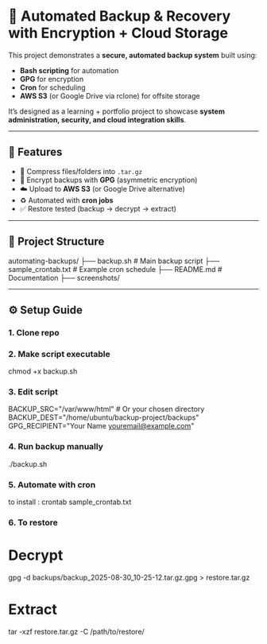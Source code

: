 # 🔐 Automated Backup & Recovery with Encryption + Cloud Storage

This project demonstrates a **secure, automated backup system** built using:
- **Bash scripting** for automation
- **GPG** for encryption
- **Cron** for scheduling
- **AWS S3** (or Google Drive via rclone) for offsite storage

It’s designed as a learning + portfolio project to showcase **system administration, security, and cloud integration skills**.

---

## 🚀 Features
- 📂 Compress files/folders into `.tar.gz`
- 🔑 Encrypt backups with **GPG** (asymmetric encryption)
- ☁️ Upload to **AWS S3** (or Google Drive alternative)
- ♻️ Automated with **cron jobs**
- ✅ Restore tested (backup → decrypt → extract)

---

## 📂 Project Structure
automating-backups/
├── backup.sh # Main backup script
├── sample_crontab.txt # Example cron schedule
├── README.md # Documentation
├── screenshots/


---

## ⚙️ Setup Guide

### 1. Clone repo
### 2. Make script executable
chmod +x backup.sh
### 3. Edit script
BACKUP_SRC="/var/www/html"   # Or your chosen directory
BACKUP_DEST="/home/ubuntu/backup-project/backups"
GPG_RECIPIENT="Your Name <youremail@example.com>"
### 4. Run backup manually
./backup.sh
### 5. Automate with cron
to install : 
    crontab sample_crontab.txt
### 6. To restore
# Decrypt
gpg -d backups/backup_2025-08-30_10-25-12.tar.gz.gpg > restore.tar.gz

# Extract
tar -xzf restore.tar.gz -C /path/to/restore/

